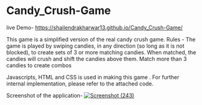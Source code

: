 # Candy_Crush-Game

live Demo- https://shailendrakharwar13.github.io/Candy_Crush-Game/

This game is a simplified version of the real candy crush game. 
Rules - 
The game is played by swiping candies, in any direction (so long as it is not blocked), to create sets of 3 or more matching candies. When matched, the candies will crush and shift the candies above them. Match more than 3 candies to create combos

Javascripts, HTML and CSS is used in making this game . For further internal implementation, please refer to the attached code.


 Screenshot of the application-
 [
![Screenshot (243)](https://user-images.githubusercontent.com/51224796/91631234-b750b300-e9f5-11ea-814a-437d18356147.png)
](url)
